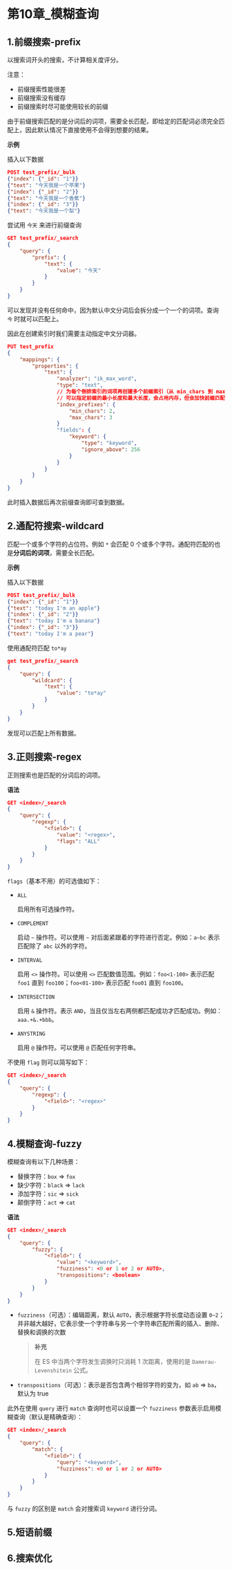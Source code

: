 # 第10章_模糊查询

## 1.前缀搜索-prefix

以搜索词开头的搜索，不计算相关度评分。

注意：

- 前缀搜索性能很差
- 前缀搜索没有缓存
- 前缀搜索时尽可能使用较长的前缀

由于前缀搜索匹配的是分词后的词项，需要全长匹配，即给定的匹配词必须完全匹配上，因此默认情况下直接使用不会得到想要的结果。

**示例**

插入以下数据

```json
POST test_prefix/_bulk
{"index": {"_id": "1"}}
{"text": "今天我是一个苹果"}
{"index": {"_id": "2"}}
{"text": "今天我是一个香蕉"}
{"index": {"_id": "3"}}
{"text": "今天我是一个梨"}
```

尝试用 `今天` 来进行前缀查询

```json
GET test_prefix/_search
{
    "query": {
        "prefix": {
            "text": {
                "value": "今天"
            }
        }
    }
}
```

可以发现并没有任何命中，因为默认中文分词后会拆分成一个一个的词项。查询 `今` 时就可以匹配上。

因此在创建索引时我们需要主动指定中文分词器。

```json
PUT test_prefix
{
    "mappings": {
        "properties": {
            "text": {
                "analyzer": "ik_max_word",
                "type": "text",
                // 为每个倒排索引的词项再创建多个前缀索引（从 min_chars 到 max_chars）
                // 可以指定前缀的最小长度和最大长度，会占用内存，但会加快前缀匹配速度（不推荐）
                "index_prefixes": {
                    "min_chars": 2,
                    "max_chars": 3
                }
                "fields": {
                    "keyword": {
                        "type": "keyword",
                        "ignore_above": 256
                    }
                }
            }
        }
    }
}
```

此时插入数据后再次前缀查询即可查到数据。

## 2.通配符搜索-wildcard

匹配一个或多个字符的占位符。例如 `*` 会匹配 0 个或多个字符。通配符匹配的也是**分词后的词项**，需要全长匹配。

**示例**

插入以下数据

```json
POST test_prefix/_bulk
{"index": {"_id": "1"}}
{"text": "today I'm an apple"}
{"index": {"_id": "2"}}
{"text": "today I'm a banana"}
{"index": {"_id": "3"}}
{"text": "today I'm a pear"}
```

使用通配符匹配 `to*ay`

```json
get test_prefix/_search
{
    "query": {
        "wildcard": {
            "text": {
                "value": "to*ay"
            }
        }
    }
}
```

发现可以匹配上所有数据。

## 3.正则搜索-regex

正则搜索也是匹配的分词后的词项。

**语法**

```json
GET <index>/_search
{
    "query": {
        "regexp": {
            "<field>": {
                "value": "<regex>",
                "flags": "ALL"
            }
        }
    }
}
```

`flags`（基本不用）的可选值如下：

- `ALL`

  启用所有可选操作符。

- `COMPLEMENT`

  启动 `~` 操作符。可以使用 `~` 对后面紧跟着的字符进行否定。例如：`a~bc` 表示匹配除了 `abc` 以外的字符。

- `INTERVAL`

  启用 `<>` 操作符。可以使用 `<>` 匹配数值范围。例如：`foo<1-100>` 表示匹配 `foo1` 直到 `foo100`；`foo<01-100>` 表示匹配 `foo01` 直到 `foo100`。

- `INTERSECTION`

  启用 `&` 操作符。表示 `AND`，当且仅当左右两侧都匹配成功才匹配成功。例如：`aaa.+&.+bbb`。

- `ANYSTRING`

  启用 `@` 操作符。可以使用 `@` 匹配任何字符串。

不使用 `flag` 则可以简写如下：

```json
GET <index>/_search
{
    "query": {
        "regexp": {
            "<field>": "<regex>"
        }
    }
}
```

## 4.模糊查询-fuzzy

模糊查询有以下几种场景：

- 替换字符：`box` => `fox`
- 缺少字符：`black` => `lack`
- 添加字符：`sic` => `sick`
- 颠倒字符：`act` => `cat`

**语法**

```json
GET <index>/_search
{
    "query": {
        "fuzzy": {
            "<field>": {
                "value": "<keyword>",
                "fuzziness": <0 or 1 or 2 or AUTO>,
                "transpositions": <boolean>
            }
        }
    }
}
```

- `fuzziness`（可选）：编辑距离，默认 `AUTO`，表示根据字符长度动态设置 `0~2`；并非越大越好，它表示使一个字符串与另一个字符串匹配所需的插入、删除、替换和调换的次数

  > **补充**
  >
  > 在 ES 中当两个字符发生调换时只消耗 1 次距离，使用的是 `Damerau-Levenshitein` 公式。

- `transpositions`（可选）：表示是否包含两个相邻字符的变为，如 `ab` => `ba`，默认为 true 

此外在使用 `query` 进行 `match` 查询时也可以设置一个 `fuzziness` 参数表示启用模糊查询（默认是精确查询）：

```json
GET <index>/_search
{
    "query": {
        "match": {
            "<field>": {
                "query": "<keyword>",
                "fuzziness": <0 or 1 or 2 or AUTO>
            }
        }
    }
}
```

与 `fuzzy` 的区别是 `match` 会对搜索词 `keyword` 进行分词。

## 5.短语前缀

## 6.搜索优化